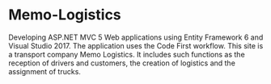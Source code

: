 # Memo-Logistics
Developing ASP.NET MVC 5 Web applications using Entity Framework 6 and Visual Studio 2017. The application uses the Code First workflow.
This site is a transport company Memo Logistics. It includes such functions as the reception of drivers and customers, the creation of logistics and the assignment of trucks.

